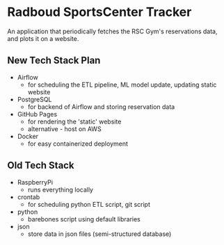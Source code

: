 # Radboud SportsCenter Tracker

An application that periodically fetches the RSC Gym's reservations data, and plots it on a website.

## New Tech Stack Plan

* Airflow
    - for scheduling the ETL pipeline, ML model update, updating static website
* PostgreSQL
    - for backend of Airflow and storing reservation data
* GitHub Pages
    - for rendering the 'static' website
    - alternative - host on AWS
* Docker
    - for easy containerized deployment


## Old Tech Stack

* RaspberryPi 
    - runs everything locally
* crontab
    - for scheduling python ETL script, git script
* python
    - barebones script using default libraries
* json
    - store data in json files (semi-structured database)
